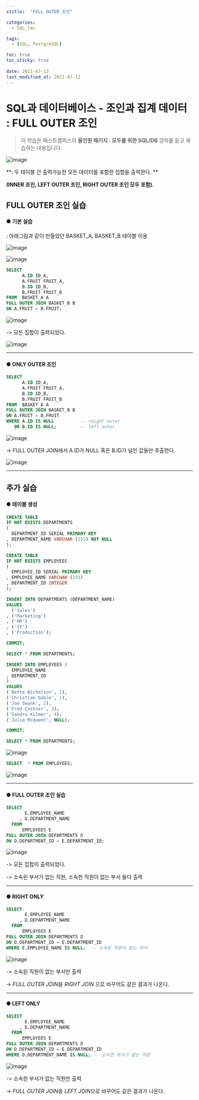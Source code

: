 ```yaml
---
stitle:  "FULL OUTER 조인"

categories:
  - SQL_lec

tags:
  - [SQL, PostgreSQL]

toc: true
toc_sticky: true
 
date: 2021-07-12
last_modified_at: 2021-07-12
---
```


# SQL과 데이터베이스 - 조인과 집계 데이터 : FULL OUTER 조인



> 이 학습은 패스트캠퍼스의 **올인원 패키지 : 모두를 위한 SQL/DB** 강의를 듣고 복습하는 내용입니다.



![image](https://user-images.githubusercontent.com/80219821/125222876-c71f7000-e305-11eb-945b-6aa89e6023eb.png)

**: 두 테이블 간 출력가능한 모든 데이터를 포함한 집합을 출력한다. **

**(INNER 조인, LEFT OUTER 조인, RIGHT OUTER 조인 모두 포함).**



## FULL OUTER 조인 실습



#### ● 기본 실습

: 아래그림과 같이 만들었던 BASKET_A, BASKET_B 테이블 이용

![image](https://user-images.githubusercontent.com/80219821/125156314-cf5d9b00-e19f-11eb-99a6-2e0f8cb688b7.png)



![image](https://user-images.githubusercontent.com/80219821/125156316-d1275e80-e19f-11eb-9e65-5721bd12345f.png)





```sql
SELECT
	  A.ID ID_A,
	  A.FRUIT FRUIT_A,
	  B.ID ID_B,
	  B.FRUIT FRUIT_B
FROM  BASKET_A A
FULL OUTER JOIN BASKET_B B 
ON A.FRUIT = B.FRUIT;
```

![image](https://user-images.githubusercontent.com/80219821/125223107-28dfda00-e306-11eb-9faa-f0ff1e5f520f.png)

-> 모든 집합이 출력되었다.

![image](https://user-images.githubusercontent.com/80219821/125223819-5d07ca80-e307-11eb-985a-ce9542b3943b.png)





---



#### ● ONLY OUTER 조인

```sql
SELECT
	  A.ID ID_A,
	  A.FRUIT FRUIT_A,
	  B.ID ID_B,
	  B.FRUIT FRUIT_B
FROM  BASKET_A A
FULL OUTER JOIN BASKET_B B 
ON A.FRUIT = B.FRUIT
WHERE A.ID IS NULL          -- reight outer
   OR B.ID IS NULL;         -- left outer
```

![image](https://user-images.githubusercontent.com/80219821/125223769-48c3cd80-e307-11eb-9f87-c6b7d3cb8525.png)

-> FULL OUTER JOIN에서 A.ID가 NULL 혹은 B.ID가 널인 값들만 추출한다.

![image](https://user-images.githubusercontent.com/80219821/125223849-6db84080-e307-11eb-904b-949f4644ddb9.png)



---



## 추가 실습

#### ● 테이블 생성



```sql
CREATE TABLE
IF NOT EXISTS DEPARTMENTS 
(
  DEPARTMENT_ID SERIAL PRIMARY KEY
, DEPARTMENT_NAME VARCHAR (255) NOT NULL
);

CREATE TABLE
IF NOT EXISTS EMPLOYEES 
(
  EMPLOYEE_ID SERIAL PRIMARY KEY
, EMPLOYEE_NAME VARCHAR (255)
, DEPARTMENT_ID INTEGER
);

INSERT INTO DEPARTMENTS (DEPARTMENT_NAME)
VALUES
  ('Sales')
, ('Marketing')
, ('HR')
, ('IT')
, ('Production');

COMMIT;

SELECT * FROM DEPARTMENTS; 

INSERT INTO EMPLOYEES (
  EMPLOYEE_NAME
, DEPARTMENT_ID
)
VALUES
('Bette Nicholson', 1),
('Christian Gable', 1),
('Joe Swank', 2),
('Fred Costner', 3),
('Sandra Kilmer', 4),
('Julia Mcqueen', NULL);

COMMIT; 
```

```sql
SELECT * FROM DEPARTMENTS; 
```

![image](https://user-images.githubusercontent.com/80219821/125224075-d2739b00-e307-11eb-976d-7d300ae91c75.png)

``` sql
SELECT  * FROM EMPLOYEES; 
```

![image](https://user-images.githubusercontent.com/80219821/125224103-e6b79800-e307-11eb-99d4-4b249a8b5269.png)



---



#### ●  FULL OUTER 조인 실습

```sql
SELECT
       E.EMPLOYEE_NAME
     , D.DEPARTMENT_NAME
  FROM
      EMPLOYEES E
FULL OUTER JOIN DEPARTMENTS D 
ON D.DEPARTMENT_ID = E.DEPARTMENT_ID;
```

![image](https://user-images.githubusercontent.com/80219821/125224222-267e7f80-e308-11eb-9c16-48daa4a5865b.png)

-> 모든 집합이 출력되었다.

-> 소속된 부서가 없는 직원, 소속한 직원이 없는 부서 둘다 출력



---



#### ● RIGHT ONLY

``` sql
SELECT
       E.EMPLOYEE_NAME
     , D.DEPARTMENT_NAME
  FROM
      EMPLOYEES E
FULL OUTER JOIN DEPARTMENTS D 
ON D.DEPARTMENT_ID = E.DEPARTMENT_ID
WHERE E.EMPLOYEE_NAME IS NULL;  -- 소속된 직원이 없는 부서
```

![image](https://user-images.githubusercontent.com/80219821/125224530-c6d4a400-e308-11eb-9a7d-23731ed0df31.png)

-> 소속된 직원이 없는 부서만 출력

-> *FULL OUTER JOIN*을 *RIGHT JOIN* 으로 바꾸어도 같은 결과가 나온다.

---



#### ● LEFT ONLY

```sql
SELECT
       E.EMPLOYEE_NAME
     , D.DEPARTMENT_NAME
  FROM
      EMPLOYEES E
FULL OUTER JOIN DEPARTMENTS D 
ON D.DEPARTMENT_ID = E.DEPARTMENT_ID
WHERE D.DEPARTMENT_NAME IS NULL; -- 소속한 부서가 없는 직원
```

![image](https://user-images.githubusercontent.com/80219821/125224677-03080480-e309-11eb-954e-5bedad5fd464.png)

-> 소속한 부서가 없는 직원만 출력

-> *FULL OUTER JOIN*을 *LEFT JOIN*으로 바꾸어도 같은 결과가 나온다.







